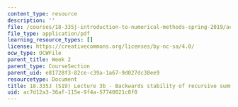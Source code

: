 ```yaml
---
content_type: resource
description: ''
file: /courses/18-335j-introduction-to-numerical-methods-spring-2019/ac7d12a336af115e9f4a57740021c8f0_MIT18_335JS19_lec3-2.pdf
file_type: application/pdf
learning_resource_types: []
license: https://creativecommons.org/licenses/by-nc-sa/4.0/
ocw_type: OCWFile
parent_title: Week 2
parent_type: CourseSection
parent_uid: e81728f3-82ce-c39a-1a67-9d027dc38ee9
resourcetype: Document
title: 18.335J (S19) Lecture 3b - Backwards stability of recursive summation
uid: ac7d12a3-36af-115e-9f4a-57740021c8f0
---
```

